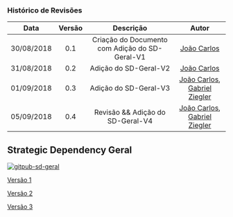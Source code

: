 [João Carlos]: https://github.com/joao4018
[Gabriel Ziegler]: https://github.com/gabrielziegler3

### Histórico de Revisões

| Data       | Versão | Descrição            |         Autor             |
|:----------:|:------:|:--------------------:|:-------------------------:|
| 30/08/2018 | 0.1 | Criação do Documento com Adição do SD-Geral-V1  | [João Carlos] |
| 31/08/2018 | 0.2 | Adição do SD-Geral-V2  | [João Carlos] |
| 01/09/2018 | 0.3 | Adição do SD-Geral-V3  | [João Carlos], [Gabriel Ziegler] |
| 05/09/2018 | 0.4 | Revisão && Adição do SD-Geral-V4  | [João Carlos], [Gabriel Ziegler] |



## Strategic Dependency Geral

[![gitpub-sd-geral](https://user-images.githubusercontent.com/29952415/45112693-b8a8b700-b11e-11e8-8eb3-de9dc8d00d04.png)](https://user-images.githubusercontent.com/29952415/45112693-b8a8b700-b11e-11e8-8eb3-de9dc8d00d04.png)

[Versão 1](https://user-images.githubusercontent.com/29952415/44866093-9b757380-ac5a-11e8-999b-9645ab265dbb.png)

[Versão 2](https://user-images.githubusercontent.com/29952415/44890478-d3a7a100-acb0-11e8-8337-0a34b94cf1df.png)

[Versão 3](https://user-images.githubusercontent.com/29952415/44950512-d1178980-ae1f-11e8-8dc2-7d9e77b4532a.png)